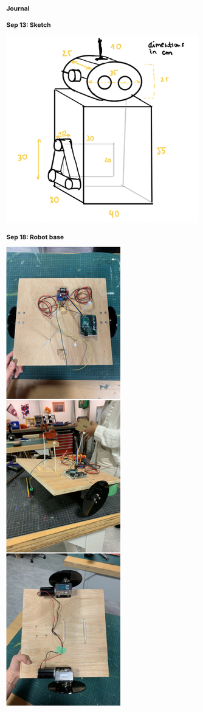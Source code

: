 ### Journal

### Sep 13: Sketch

<img src="https://github.com/martapienkosz/performingrobots/blob/main/Journal/images/robotSketch.png" width="600">


### Sep 18: Robot base
<img src="https://github.com/martapienkosz/performingrobots/blob/main/Journal/images/base1.JPG" width="300"> <img src="https://github.com/martapienkosz/performingrobots/blob/main/Journal/images/base2.JPG" width="300"> <img src="https://github.com/martapienkosz/performingrobots/blob/main/Journal/images/base3.JPG" width="300">
